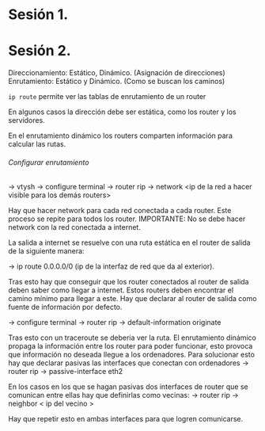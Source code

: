 # Sesión 1.
# Sesión 2.
Direccionamiento: Estático, Dinámico. (Asignación de direcciones)
Enrutamiento: Estático y Dinámico. (Como se buscan los caminos)

`ip route` permite ver las tablas de enrutamiento de un router

En algunos casos la dirección debe ser estática, como los router y los servidores.

En el enrutamiento dinámico los routers comparten información para calcular las rutas.

###### Configurar enrutamiento
-> vtysh
-> configure terminal
-> router rip
-> network <ip de la red a hacer visible para los demás routers>

Hay que hacer network para cada red conectada a cada router.
Este proceso se repite para todos los router.
IMPORTANTE: No se debe hacer network con la red conectada a internet.

La salida a internet se resuelve con una ruta estática en el router de salida de la siguiente manera:

-> ip route 0.0.0.0/0 (ip de la interfaz de red que da al exterior).

Tras esto hay que conseguir que los router conectados al router de salida deben saber como llegar a internet. Estos routers deben encontrar el camino mínimo para llegar a este. Hay que declarar al router de salida como fuente de información por defecto.

-> configure terminal
-> router rip
-> default-information originate

Tras esto con un traceroute se deberia ver la ruta.
El enrutamiento dinámico propaga la información entre los router para poder funcionar, esto provoca que información no deseada llegue a los ordenadores. Para solucionar esto hay que declarar pasivas las interfaces que conectan con ordenadores
-> router rip
-> passive-interface eth2

En los casos en los que se hagan pasivas dos interfaces de router que se comunican entre ellas hay que definirlas como vecinas:
-> router rip
-> neighbor < ip del vecino >

Hay que repetir esto en ambas interfaces para que logren comunicarse.



